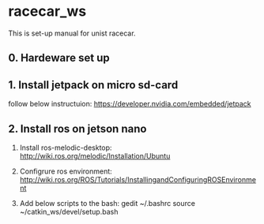 # racecar_ws
This is set-up manual for unist racecar.  

## 0. Hardeware set up


## 1. Install jetpack on micro sd-card
follow below instructuion:
<https://developer.nvidia.com/embedded/jetpack>

## 2. Install ros on jetson nano
  1) Install ros-melodic-desktop:
  <http://wiki.ros.org/melodic/Installation/Ubuntu>

  2) Configrure ros environment:  
  <http://wiki.ros.org/ROS/Tutorials/InstallingandConfiguringROSEnvironment>

  3) Add below scripts to the bash:
     gedit ~/.bashrc
     source ~/catkin_ws/devel/setup.bash
      

      
      
